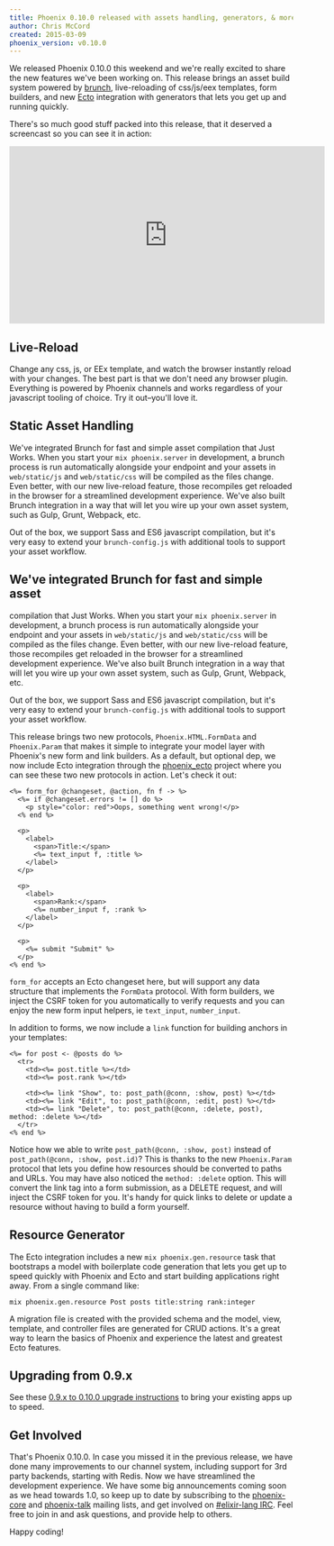```yaml
---
title: Phoenix 0.10.0 released with assets handling, generators, & more
author: Chris McCord
created: 2015-03-09
phoenix_version: v0.10.0
---
```


We released Phoenix 0.10.0 this weekend and we're really excited to
share the new features we've been working on. This release brings an
asset build system powered by [brunch](http://brunch.io), live-reloading of
css/js/eex templates, form builders, and new [Ecto](https://github.com/elixir-lang/ecto) integration with generators
that lets you get up and running quickly.

There's so much good stuff packed into this release, that it deserved
a screencast so you can see it in action:

<iframe width="560" height="315" src="https://www.youtube.com/embed/Nh5OQjb8G9E" frameborder="0" allowfullscreen></iframe>

## Live-Reload

Change any css, js, or EEx template, and watch the browser instantly
reload with your changes. The best part is that we don't need any browser plugin. Everything is powered by Phoenix channels and works regardless of your javascript tooling of choice. Try it out–you'll love it.


## Static Asset Handling

We've integrated Brunch for fast and simple asset
compilation that Just Works. When you start your `mix phoenix.server`
in development, a brunch process is run automatically alongside your
endpoint and your assets in `web/static/js` and `web/static/css` will
be compiled as the files change. Even better, with our new live-reload
feature, those recompiles get reloaded in the browser for a
streamlined development experience. We've also built Brunch
integration in a way that will let you wire up your own asset system,
such as Gulp, Grunt, Webpack, etc.

Out of the box, we support Sass and ES6 javascript compilation, but
it's very easy to extend your `brunch-config.js` with additional tools
to support your asset workflow.

## We've integrated Brunch for fast and simple asset
compilation that Just Works. When you start your `mix phoenix.server`
in development, a brunch process is run automatically alongside your
endpoint and your assets in `web/static/js` and `web/static/css` will
be compiled as the files change. Even better, with our new live-reload
feature, those recompiles get reloaded in the browser for a
streamlined development experience. We've also built Brunch
integration in a way that will let you wire up your own asset system,
such as Gulp, Grunt, Webpack, etc.

Out of the box, we support Sass and ES6 javascript compilation, but
it's very easy to extend your `brunch-config.js` with additional tools
to support your asset workflow.

This release brings two new protocols, `Phoenix.HTML.FormData` and
`Phoenix.Param` that makes it simple to integrate your model layer
with Phoenix's new form and link builders. As a default, but optional
dep, we now include Ecto integration through the
[phoenix_ecto](https://github.com/phoenixframework/phoenix_ecto)
project where you can see these two new protocols in action. Let's check it out:

```erb
<%= form_for @changeset, @action, fn f -> %>
  <%= if @changeset.errors != [] do %>
    <p style="color: red">Oops, something went wrong!</p>
  <% end %>

  <p>
    <label>
      <span>Title:</span>
      <%= text_input f, :title %>
    </label>
  </p>

  <p>
    <label>
      <span>Rank:</span>
      <%= number_input f, :rank %>
    </label>
  </p>

  <p>
    <%= submit "Submit" %>
  </p>
<% end %>
```

`form_for` accepts an Ecto changeset here, but will support any data
structure that implements the `FormData` protocol. With form builders,
we inject the CSRF token for you automatically to verify requests and
you can enjoy the new form input helpers, ie `text_input`,
`number_input`.

In addition to forms, we now include a `link` function for building
anchors in your templates:

```erb
<%= for post <- @posts do %>
  <tr>
    <td><%= post.title %></td>
    <td><%= post.rank %></td>

    <td><%= link "Show", to: post_path(@conn, :show, post) %></td>
    <td><%= link "Edit", to: post_path(@conn, :edit, post) %></td>
    <td><%= link "Delete", to: post_path(@conn, :delete, post), method: :delete %></td>
  </tr>
<% end %>
```

Notice how we able to write `post_path(@conn, :show, post)` instead of
`post_path(@conn, :show, post.id)`? This is thanks to the new
`Phoenix.Param` protocol that lets you define how resources should be
converted to paths and URLs. You may have also noticed the `method:
:delete` option. This will convert the link tag into a form submission,
as a DELETE request, and will inject the CSRF token for you. It's
handy for quick links to delete or update a resource without having to
build a form yourself.


## Resource Generator

The Ecto integration includes a new `mix phoenix.gen.resource` task
that bootstraps a model with boilerplate code generation that lets you
get up to speed quickly with Phoenix and Ecto and start building
applications right away. From a single command like:

```console
mix phoenix.gen.resource Post posts title:string rank:integer
```

A migration file is created with the provided schema and the model,
view, template, and controller files are generated for CRUD actions.
It's a great way to learn the basics of Phoenix and experience the
latest and greatest Ecto features.


## Upgrading from 0.9.x

See these [0.9.x to 0.10.0 upgrade instructions](https://gist.github.com/chrismccord/cf51346c6636b5052885) to bring your existing apps up to speed.

## Get Involved


That's Phoenix 0.10.0. In case you missed it in the previous release, we have done many improvements to our channel system, including support for 3rd party backends, starting with Redis. Now we have streamlined the development experience. We have some big announcements coming soon as
we head towards 1.0, so keep up to date by subscribing to the
[phoenix-core](https://groups.google.com/forum/#!forum/phoenix-core) and [phoenix-talk](https://groups.google.com/forum/#!forum/phoenix-talk) mailing lists, and get involved on
[#elixir-lang IRC](irc://irc.freenode.net/elixir-lang). Feel free to join in and ask questions, and provide
help to others.

Happy coding!
